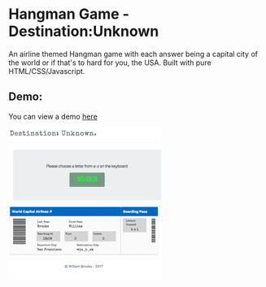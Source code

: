 # Hangman Game - Destination:Unknown
An airline themed Hangman game with each answer being a capital city of the world or if that's to hard for you, the USA. Built with pure HTML/CSS/Javascript.

## Demo:
You can view a demo [here](https://thewillwill.github.io/Hangman-Game/) 

![Hangman Game Screenshot](Hangman300.png "Hangman Game Screenshot")